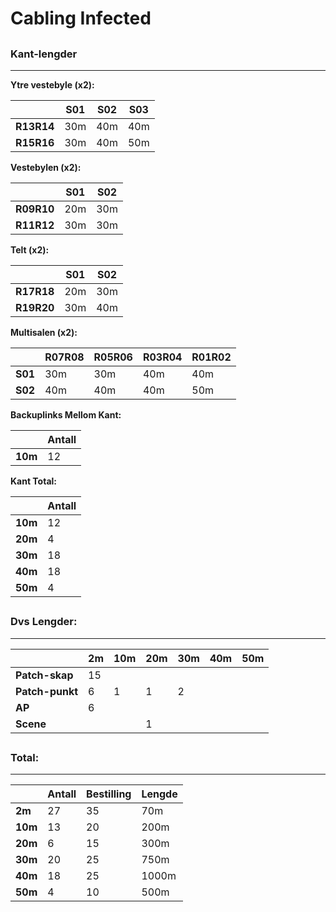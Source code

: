 # Cabling Infected

##
##
##
### Kant-lengder

---

**Ytre vestebyle (x2):**

|            | S01 | S02 | S03 |
|------------|-----|-----|-----|
| **R13R14** | 30m | 40m | 40m |
| **R15R16** | 30m | 40m | 50m |

**Vestebylen (x2):**

|            | S01 | S02 |
|------------|-----|-----|
| **R09R10** | 20m | 30m |
| **R11R12** | 30m | 30m |

**Telt (x2):**

|            | S01 | S02 |
|------------|-----|-----|
| **R17R18** | 20m | 30m |
| **R19R20** | 30m | 40m |

**Multisalen (x2):**

|         | R07R08 | R05R06 | R03R04 | R01R02 |
|---------|--------|--------|--------|--------|
| **S01** | 30m    | 30m    | 40m    | 40m    |
| **S02** | 40m    | 40m    | 40m    | 50m    |

**Backuplinks Mellom Kant:**

|     | Antall |
|-----|--------|
| **10m** | 12     |

**Kant Total:**

|     | Antall |
|-----|--------|
| **10m** | 12
| **20m** | 4
| **30m** | 18
| **40m** | 18
| **50m** | 4

##
##
##
### Dvs Lengder:
---

|                     | 2m  | 10m | 20m | 30m | 40m | 50m |
|---------------------|-----|-----|-----|-----|-----|-----|
| **Patch-skap**      | 15 |
| **Patch-punkt**     | 6  |  1  |  1  |  2  |
| **AP**              | 6
| **Scene**           |   |     | 1

##
##
##
### Total:
---
|     | Antall | Bestilling | Lengde
|-----|--------|--------|---|
| **2m** | 27 | 35 | 70m
| **10m** | 13  | 20 | 200m
| **20m** | 6   | 15 | 300m
| **30m** | 20  | 25 | 750m
| **40m** | 18  | 25 | 1000m
| **50m** | 4   | 10 | 500m


